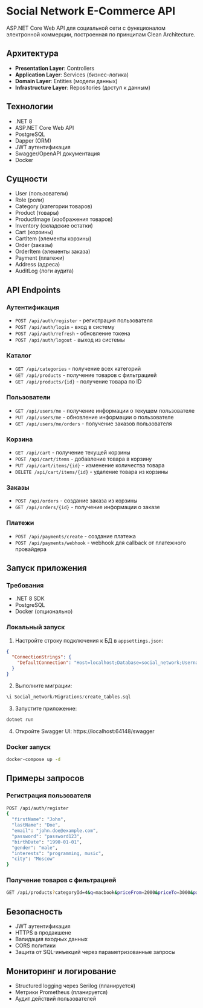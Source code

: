# Social Network E-Commerce API

ASP.NET Core Web API для социальной сети с функционалом электронной коммерции, построенная по принципам Clean Architecture.

## Архитектура

- **Presentation Layer**: Controllers
- **Application Layer**: Services (бизнес-логика)
- **Domain Layer**: Entities (модели данных)
- **Infrastructure Layer**: Repositories (доступ к данным)

## Технологии

- .NET 8
- ASP.NET Core Web API
- PostgreSQL
- Dapper (ORM)
- JWT аутентификация
- Swagger/OpenAPI документация
- Docker

## Сущности

- User (пользователи)
- Role (роли)
- Category (категории товаров)
- Product (товары)
- ProductImage (изображения товаров)
- Inventory (складские остатки)
- Cart (корзины)
- CartItem (элементы корзины)
- Order (заказы)
- OrderItem (элементы заказа)
- Payment (платежи)
- Address (адреса)
- AuditLog (логи аудита)

## API Endpoints

### Аутентификация

- `POST /api/auth/register` - регистрация пользователя
- `POST /api/auth/login` - вход в систему
- `POST /api/auth/refresh` - обновление токена
- `POST /api/auth/logout` - выход из системы

### Каталог

- `GET /api/categories` - получение всех категорий
- `GET /api/products` - получение товаров с фильтрацией
- `GET /api/products/{id}` - получение товара по ID

### Пользователи

- `GET /api/users/me` - получение информации о текущем пользователе
- `PUT /api/users/me` - обновление информации о пользователе
- `GET /api/users/me/orders` - получение заказов пользователя

### Корзина

- `GET /api/cart` - получение текущей корзины
- `POST /api/cart/items` - добавление товара в корзину
- `PUT /api/cart/items/{id}` - изменение количества товара
- `DELETE /api/cart/items/{id}` - удаление товара из корзины

### Заказы

- `POST /api/orders` - создание заказа из корзины
- `GET /api/orders/{id}` - получение информации о заказе

### Платежи

- `POST /api/payments/create` - создание платежа
- `POST /api/payments/webhook` - webhook для callback от платежного провайдера

## Запуск приложения

### Требования

- .NET 8 SDK
- PostgreSQL
- Docker (опционально)

### Локальный запуск

1. Настройте строку подключения к БД в `appsettings.json`:
```json
{
  "ConnectionStrings": {
    "DefaultConnection": "Host=localhost;Database=social_network;Username=postgres;Password=password"
  }
}
```

2. Выполните миграции:
```sql
\i Social_network/Migrations/create_tables.sql
```

3. Запустите приложение:
```bash
dotnet run
```

4. Откройте Swagger UI: https://localhost:64148/swagger

### Docker запуск

```bash
docker-compose up -d
```

## Примеры запросов

### Регистрация пользователя
```bash
POST /api/auth/register
{
  "firstName": "John",
  "lastName": "Doe",
  "email": "john.doe@example.com",
  "password": "password123",
  "birthDate": "1990-01-01",
  "gender": "male",
  "interests": "programming, music",
  "city": "Moscow"
}
```

### Получение товаров с фильтрацией
```bash
GET /api/products?categoryId=4&q=macbook&priceFrom=2000&priceTo=3000&page=1&size=10&sort=price&desc=true
```

## Безопасность

- JWT аутентификация
- HTTPS в продакшене
- Валидация входных данных
- CORS политики
- Защита от SQL-инъекций через параметризованные запросы

## Мониторинг и логирование

- Structured logging через Serilog (планируется)
- Метрики Prometheus (планируется)
- Аудит действий пользователей
